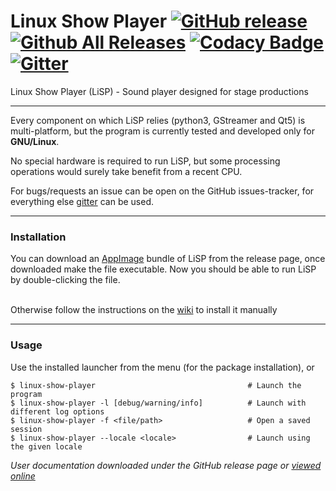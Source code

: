 # Linux Show Player [![GitHub release](https://img.shields.io/github/release/FrancescoCeruti/linux-show-player.svg?maxAge=2592000)](https://github.com/FrancescoCeruti/linux-show-player/releases) [![Github All Releases](https://img.shields.io/github/downloads/FrancescoCeruti/linux-show-player/total.svg?maxAge=2592000)](https://github.com/FrancescoCeruti/linux-show-player/releases/) [![Codacy Badge](https://api.codacy.com/project/badge/Grade/bef08c3ae14e4953962b7e4bc82a0c03)](https://www.codacy.com/app/ceppofrancy/linux-show-player?utm_source=github.com&amp;utm_medium=referral&amp;utm_content=FrancescoCeruti/linux-show-player&amp;utm_campaign=Badge_Grade) [![Gitter](https://img.shields.io/gitter/room/nwjs/nw.js.svg?maxAge=2592000)](https://gitter.im/linux-show-player/linux-show-player)
Linux Show Player (LiSP) - Sound player designed for stage productions

---

Every component on which LiSP relies (python3, GStreamer and Qt5) is multi-platform, but the program is currently tested and developed only for **GNU/Linux**.

No special hardware is required to run LiSP, but some processing operations would surely take benefit from a recent CPU.

For bugs/requests an issue can be open on the GitHub issues-tracker, for everything else [gitter](https://gitter.im/linux-show-player/linux-show-player) can be used.

---

### Installation

You can download an [AppImage](http://appimage.org/) bundle of LiSP from the release page, once downloaded make the file executable.
Now you should be able to run LiSP by double-clicking the file.

<br />Otherwise follow the instructions on the [wiki](https://github.com/FrancescoCeruti/linux-show-player/wiki/Install) to install it manually

---

### Usage

Use the installed launcher from the menu (for the package installation), or

    $ linux-show-player                                  # Launch the program
    $ linux-show-player -l [debug/warning/info]          # Launch with different log options
    $ linux-show-player -f <file/path>                   # Open a saved session
    $ linux-show-player --locale <locale>                # Launch using the given locale

*User documentation downloaded under the GitHub release page or [viewed online](http://linux-show-player-users.readthedocs.io/en/latest/index.html)*
